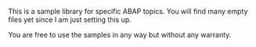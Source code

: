 This is a sample library for specific ABAP topics. You will find many empty files yet since I am just setting this up. 

You are free to use the samples in any way but without any warranty. 

